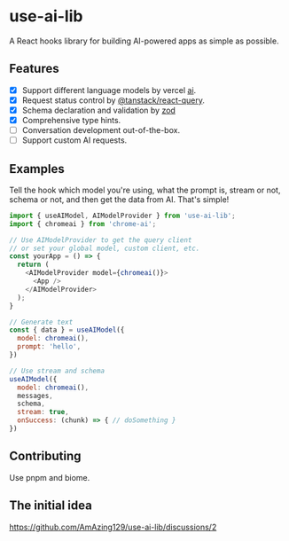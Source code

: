 # use-ai-lib
A React hooks library for building AI-powered apps as simple as possible.

## Features

- [x] Support different language models by vercel [ai](https://github.com/vercel/ai).
- [x] Request status control by [@tanstack/react-query](https://github.com/tanstack/query).
- [x] Schema declaration and validation by [zod](https://github.com/colinhacks/zod)
- [x] Comprehensive type hints.
- [ ] Conversation development out-of-the-box.
- [ ] Support custom AI requests.

## Examples

Tell the hook which model you're using, what the prompt is, stream or not, schema or not, and then get the data from AI. That's simple!
```js
import { useAIModel, AIModelProvider } from 'use-ai-lib';
import { chromeai } from 'chrome-ai';

// Use AIModelProvider to get the query client
// or set your global model, custom client, etc.
const yourApp = () => {
  return (
    <AIModelProvider model={chromeai()}>
      <App />
    </AIModelProvider>
  );
}

// Generate text
const { data } = useAIModel({
  model: chromeai(),
  prompt: 'hello',
})

// Use stream and schema
useAIModel({
  model: chromeai(),
  messages,
  schema,
  stream: true,
  onSuccess: (chunk) => { // doSomething }
})
```

## Contributing

Use pnpm and biome.

## The initial idea

https://github.com/AmAzing129/use-ai-lib/discussions/2


